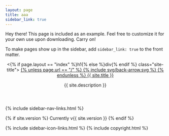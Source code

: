 ```yaml
---
layout: page
title: aaa
sidebar_link: true
---
```


<p class="message">
  Hey there! This page is included as an example. Feel free to customize it
  for your own use upon downloading. Carry on!
</p>

To make pages show up in the sidebar, add `sidebar_link: true` to the front
matter.





  
<div id="sidebar">
  <header>
    <{% if page.layout == "index" %}h1{% else %}div{% endif %} class="site-title">
      <a href="{{ "/" | relative_url }}">
        {% unless page.url == "/" %}
          <span class="back-arrow icon">{% include svg/back-arrow.svg %}</span>
        {% endunless %}
        {{ site.title }}
      </a>
    </{% if page.layout == "index" %}h1{% else %}div{% endif %}>
    <p class="lead">{{ site.description }}</p>
  </header>
  {% include sidebar-nav-links.html %}

  {% if site.version %}
    <span class="site-version">Currently v{{ site.version }}</span>
  {% endif %}

  {% include sidebar-icon-links.html %}
  {% include copyright.html %}
</div>

